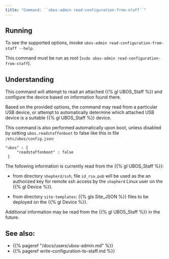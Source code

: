 ```yaml
---
title: "Command: ``ubos-admin read-configuration-from-staff``"
---
```


## Running

To see the supported options, invoke ``ubos-admin read-configuration-from-staff --help``.

This command must be run as root (``sudo ubos-admin read-configuration-from-staff``).

## Understanding

This command will attempt to read an attached {{% gl UBOS_Staff %}}
and configure the device based on information found there.

Based on the provided options, the command may read from a particular USB device,
or attempt to automatically determine which attached USB device is a suitable
{{% gl UBOS_Staff %}} device.

This command is also performed automatically upon boot, unless disabled by setting
``ubos.readstaffonboot`` to false like this in file ``/etc/ubos/config.json``:

```
"ubos" : {
     "readstaffonboot" : false
 }
```

The following information is currently read from the {{% gl UBOS_Staff %}}:

* from directory ``shepherd/ssh``, file ``id_rsa.pub`` will be used as the
  an authorized key for remote ssh access by the ``shepherd`` Linux user
  on the {{% gl Device %}}.

* from directory ``site-templates``: {{% gls Site_JSON %}} files to be
  deployed on the {{% gl Device %}}.

Additional information may be read from the {{% gl UBOS_Staff %}} in the future.

## See also:

* {{% pageref "/docs/users/ubos-admin.md" %}}
* {{% pageref write-configuration-to-staff.md %}}
